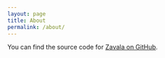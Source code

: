 ```yaml
---
layout: page
title: About
permalink: /about/
---
```


You can find the source code for [Zavala on GitHub](https://github.com/vincode-io/Zavala).

